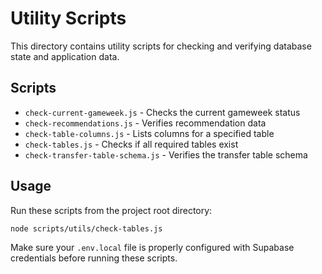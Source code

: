 # Utility Scripts

This directory contains utility scripts for checking and verifying database state and application data.

## Scripts

- `check-current-gameweek.js` - Checks the current gameweek status
- `check-recommendations.js` - Verifies recommendation data
- `check-table-columns.js` - Lists columns for a specified table
- `check-tables.js` - Checks if all required tables exist
- `check-transfer-table-schema.js` - Verifies the transfer table schema

## Usage

Run these scripts from the project root directory:

```bash
node scripts/utils/check-tables.js
```

Make sure your `.env.local` file is properly configured with Supabase credentials before running these scripts. 